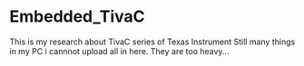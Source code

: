 # Embedded_TivaC
This is my research about TivaC series of Texas Instrument
Still many things in my PC i cannnot upload all in here. They are too heavy...
